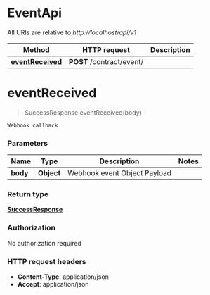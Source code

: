 # EventApi

All URIs are relative to *http://localhost/api/v1*

Method | HTTP request | Description
------------- | ------------- | -------------
[**eventReceived**](EventApi.md#eventReceived) | **POST** /contract/event/ | 


<a name="eventReceived"></a>
# **eventReceived**
> SuccessResponse eventReceived(body)



    Webhook callback

### Parameters

Name | Type | Description  | Notes
------------- | ------------- | ------------- | -------------
 **body** | **Object**| Webhook event Object Payload |

### Return type

[**SuccessResponse**](../Models/SuccessResponse.md)

### Authorization

No authorization required

### HTTP request headers

- **Content-Type**: application/json
- **Accept**: application/json

